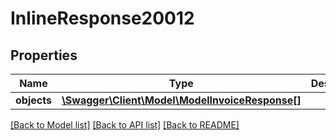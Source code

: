 # InlineResponse20012

## Properties
Name | Type | Description | Notes
------------ | ------------- | ------------- | -------------
**objects** | [**\Swagger\Client\Model\ModelInvoiceResponse[]**](ModelInvoiceResponse.md) |  | [optional] 

[[Back to Model list]](../../README.md#documentation-for-models) [[Back to API list]](../../README.md#documentation-for-api-endpoints) [[Back to README]](../../README.md)

